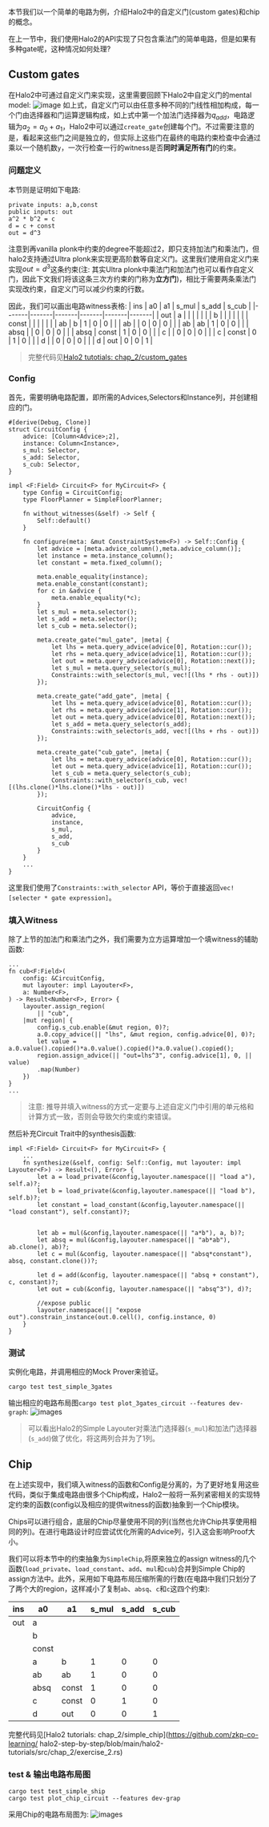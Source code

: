 本节我们以一个简单的电路为例，介绍Halo2中的自定义门(custom gates)和chip的概念。

在上一节中，我们使用Halo2的API实现了只包含乘法门的简单电路，但是如果有多种gate呢，这种情况如何处理?
## Custom gates
在Halo2中可通过自定义门来实现，这里需要回顾下Halo2中自定义门的mental model:
![image](../imgs/custom_gates.png)
如上式，自定义门可以由任意多种不同的门线性相加构成，每一个门由选择器和门运算逻辑构成，如上式中第一个加法门选择器为$q_{add}$，电路逻辑为$a_2=a_0 + a_1$，Halo2中可以通过`create_gate`创建每个门。不过需要注意的是，看起来这些门之间是独立的，但实际上这些门在最终的电路约束检查中会通过乘以一个随机数`y`，一次行检查一行的witness是否**同时满足所有门**的约束。

### 问题定义
本节则是证明如下电路:
```
private inputs: a,b,const
public inputs: out
a^2 * b^2 = c
d = c + const
out = d^3
```

注意到再vanilla plonk中约束的degree不能超过2，即只支持加法门和乘法门，但halo2支持通过Ultra plonk来实现更高阶数等自定义门。这里我们使用自定义门来实现$out=d^3$这条约束(注: 其实Ultra plonk中乘法门和加法门也可以看作自定义门，因此下文我们将该这条三次方约束的门称为**立方门**)，相比于需要两条乘法门实现改约束，自定义门可以减少约束的行数。

因此，我们可以画出电路witness表格:
| ins   | a0    | a1    | s_mul | s_add | s_cub |
|-------|-------|-------|-------|-------|-------|
|  out  |    a  |       |       |       |       |
|       |    b  |       |       |       |       |
|       | const |       |       |       |       |
|       |   ab  |   b   |   1   |   0   |   0   |
|       |   ab  |       |   0   |   0   |   0   |
|       |   ab  |   ab  |   1   |   0   |   0   |
|       | absq  |       |   0   |   0   |   0   |
|       |  absq | const |   1   |   0   |   0   |
|       |  c    |       |   0   |   0   |   0   |
|       |  c    | const |   0   |   1   |   0   |
|       |  d    |       |   0   |   0   |   0   |
|       |  d    |  out  |   0   |   0   |   1   |

> 完整代码见[Halo2 tutotials: chap_2/custom_gates](https://github.com/zkp-co-learning/halo2-step-by-step/blob/main/halo2-tutorials/src/chap_2/exercise_1.rs)
### Config

首先，需要明确电路配置，即所需的Advices,Selectors和Instance列，并创建相应的门。
```
#[derive(Debug, Clone)]
struct CircuitConfig {
    advice: [Column<Advice>;2],
    instance: Column<Instance>,
    s_mul: Selector,
    s_add: Selector,
    s_cub: Selector,
}

impl <F:Field> Circuit<F> for MyCircuit<F> {
    type Config = CircuitConfig;
    type FloorPlanner = SimpleFloorPlanner;

    fn without_witnesses(&self) -> Self {
        Self::default()
    }

    fn configure(meta: &mut ConstraintSystem<F>) -> Self::Config {
        let advice = [meta.advice_column(),meta.advice_column()];
        let instance = meta.instance_column();
        let constant = meta.fixed_column();

        meta.enable_equality(instance);
        meta.enable_constant(constant);
        for c in &advice {
            meta.enable_equality(*c);
        }
        let s_mul = meta.selector();
        let s_add = meta.selector();
        let s_cub = meta.selector();

        meta.create_gate("mul_gate", |meta| {
            let lhs = meta.query_advice(advice[0], Rotation::cur());
            let rhs = meta.query_advice(advice[1], Rotation::cur());
            let out = meta.query_advice(advice[0], Rotation::next());
            let s_mul = meta.query_selector(s_mul);
            Constraints::with_selector(s_mul, vec![(lhs * rhs - out)])
        });

        meta.create_gate("add_gate", |meta| {
            let lhs = meta.query_advice(advice[0], Rotation::cur());
            let rhs = meta.query_advice(advice[1], Rotation::cur());
            let out = meta.query_advice(advice[0], Rotation::next());
            let s_add = meta.query_selector(s_add);
            Constraints::with_selector(s_add, vec![(lhs + rhs - out)])
        });

        meta.create_gate("cub_gate", |meta| {
            let lhs = meta.query_advice(advice[0], Rotation::cur());
            let out = meta.query_advice(advice[1], Rotation::cur());
            let s_cub = meta.query_selector(s_cub);
            Constraints::with_selector(s_cub, vec![(lhs.clone()*lhs.clone()*lhs - out)])
        });

        CircuitConfig {
            advice,
            instance,
            s_mul,
            s_add,
            s_cub
        }
    }
    ...
}

```

这里我们使用了`Constraints::with_selector` API，等价于直接返回`vec![selecter * gate expression]`。

### 填入Witness
除了上节的加法门和乘法门之外，我们需要为立方运算增加一个填witness的辅助函数:
```
...
fn cub<F:Field>(
    config: &CircuitConfig,
    mut layouter: impl Layouter<F>,
    a: Number<F>,
) -> Result<Number<F>, Error> {
    layouter.assign_region(
        || "cub", 
    |mut region| {
        config.s_cub.enable(&mut region, 0)?;
        a.0.copy_advice(|| "lhs", &mut region, config.advice[0], 0)?;
        let value = a.0.value().copied()*a.0.value().copied()*a.0.value().copied();
        region.assign_advice(|| "out=lhs^3", config.advice[1], 0, || value)
        .map(Number)
    })
}
...

```

> 注意: 推导并填入witness的方式一定要与上述自定义门中引用的单元格和计算方式一致，否则会导致欠约束或约束错误。

然后补充Circuit Trait中的synthesis函数:
```
impl <F:Field> Circuit<F> for MyCircuit<F> {
    ...
    fn synthesize(&self, config: Self::Config, mut layouter: impl Layouter<F>) -> Result<(), Error> {
        let a = load_private(&config,layouter.namespace(|| "load a"), self.a)?;
        let b = load_private(&config,layouter.namespace(|| "load b"), self.b)?;
        let constant = load_constant(&config,layouter.namespace(|| "load constant"), self.constant)?;


        let ab = mul(&config,layouter.namespace(|| "a*b"), a, b)?;
        let absq = mul(&config,layouter.namespace(|| "ab*ab"), ab.clone(), ab)?;
        let c = mul(&config, layouter.namespace(|| "absq*constant"), absq, constant.clone())?;

        let d = add(&config, layouter.namespace(|| "absq + constant"), c, constant)?;
        let out = cub(&config, layouter.namespace(|| "absq^3"), d)?;

        //expose public
        layouter.namespace(|| "expose out").constrain_instance(out.0.cell(), config.instance, 0)
    }
}

```

### 测试
实例化电路，并调用相应的Mock Prover来验证。
```
cargo test test_simple_3gates
```
输出相应的电路布局图`cargo test plot_3gates_circuit --features dev-graph`:
![images](../imgs/simple_3gates.png)

> 可以看出Halo2的Simple Layouter对乘法门选择器(`s_mul`)和加法门选择器(`s_add`)做了优化，将这两列合并为了1列。

## Chip
在上述实现中，我们填入witness的函数和Config是分离的，为了更好地复用这些代码，类似于集成电路由很多个Chip构成，Halo2一般将一系列紧密相关的实现特定约束的函数(config以及相应的提供witness的函数)抽象到一个Chip模块。

Chips可以进行组合，底层的Chip尽量使用不同的列(当然也允许Chip共享使用相同的列)。在进行电路设计时应尝试优化所需的Advice列，引入这会影响Proof大小。

我们可以将本节中的约束抽象为`SimpleChip`,将原来独立的assign witness的几个函数(`load_private`、`load_constant`、`add`、`mul`和`cub`)合并到Simple Chip的assign方法中。此外，采用如下电路布局压缩所需的行数(在电路中我们只划分了了两个大的region，这样减小了复制`ab`、`absq`、`c`和`c`这四个约束):

| ins   | a0    | a1    | s_mul | s_add | s_cub |
| ------|-------|-------|-------|-------|-------|
| out   |    a  |       |       |       |       |
|       |    b  |       |       |       |       |
|       | const |       |       |       |       |
|       |   a   |   b   |   1   |   0   |   0   |
|       |   ab  |   ab  |   1   |   0   |   0   |
|       | absq  | const |   1   |   0   |   0   |
|       |  c    | const |   0   |   1   |   0   |
|       |  d    |   out |   0   |   0   |   1   |

完整代码见[Halo2 tutorials: chap_2/simple_chip](https://github.com/zkp-co-learning/
halo2-step-by-step/blob/main/halo2-tutorials/src/chap_2/exercise_2.rs)

### test & 输出电路布局图
```
cargo test test_simple_ship
cargo test plot_chip_circuit --features dev-grap
```
采用Chip的电路布局图为:
![images](../imgs/simple_ship.png)
